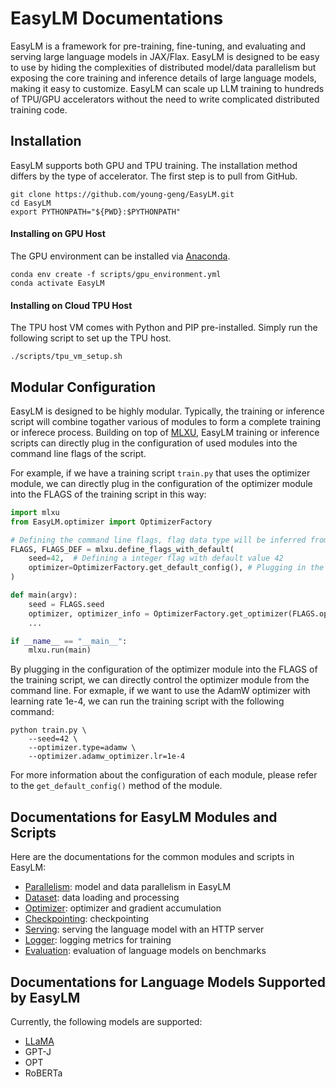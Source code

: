 # EasyLM Documentations
EasyLM is a framework for pre-training, fine-tuning, and evaluating and serving
large language models in JAX/Flax. EasyLM is designed to be easy to use by
hiding the complexities of distributed model/data parallelism but exposing the
core training and inference details of large language models, making it easy to
customize. EasyLM can scale up LLM training to hundreds of TPU/GPU accelerators
without the need to write complicated distributed training code.

## Installation
EasyLM supports both GPU and TPU training. The installation method differs by
the type of accelerator. The first step is to pull from GitHub.

``` shell
git clone https://github.com/young-geng/EasyLM.git
cd EasyLM
export PYTHONPATH="${PWD}:$PYTHONPATH"
```

#### Installing on GPU Host
The GPU environment can be installed via [Anaconda](https://www.anaconda.com/products/distribution).

``` shell
conda env create -f scripts/gpu_environment.yml
conda activate EasyLM
```

#### Installing on Cloud TPU Host
The TPU host VM comes with Python and PIP pre-installed. Simply run the following
script to set up the TPU host.

``` shell
./scripts/tpu_vm_setup.sh
```


## Modular Configuration
EasyLM is designed to be highly modular. Typically, the training or inference
script will combine togather various of modules to form a complete training or
inferece process. Building on top of [MLXU](https://github.com/young-geng/mlxu),
EasyLM training or inference scripts can directly plug in the configuration of
used modules into the command line flags of the script.

For example, if we have a training script `train.py` that uses the optimizer module,
we can directly plug in the configuration of the optimizer module into the FLAGS
of the training script in this way:

``` python
import mlxu
from EasyLM.optimizer import OptimizerFactory

# Defining the command line flags, flag data type will be inferred from the default value
FLAGS, FLAGS_DEF = mlxu.define_flags_with_default(
    seed=42,  # Defining a integer flag with default value 42
    optimizer=OptimizerFactory.get_default_config(), # Plugging in the default configuration of the optimizer module
)

def main(argv):
    seed = FLAGS.seed
    optimizer, optimizer_info = OptimizerFactory.get_optimizer(FLAGS.optimizer)
    ...

if __name__ == "__main__":
    mlxu.run(main)

```


By plugging in the configuration of the optimizer module into the FLAGS of the
training script, we can directly control the optimizer module from the command
line. For exmaple, if we want to use the AdamW optimizer with learning rate 1e-4,
we can run the training script with the following command:

``` shell
python train.py \
    --seed=42 \
    --optimizer.type=adamw \
    --optimizer.adamw_optimizer.lr=1e-4
```

For more information about the configuration of each module, please refer to the
`get_default_config()` method of the module.


## Documentations for EasyLM Modules and Scripts
Here are the documentations for the common modules and scripts in EasyLM:
* [Parallelism](parallelism.md): model and data parallelism in EasyLM
* [Dataset](dataset.md): data loading and processing
* [Optimizer](optimizer.md): optimizer and gradient accumulation
* [Checkpointing](checkpointing.md): checkpointing
* [Serving](serving.md): serving the language model with an HTTP server
* [Logger](logger.md): logging metrics for training
* [Evaluation](evaluation.md): evaluation of language models on benchmarks



## Documentations for Language Models Supported by EasyLM
Currently, the following models are supported:
* [LLaMA](llama.md)
* GPT-J
* OPT
* RoBERTa
